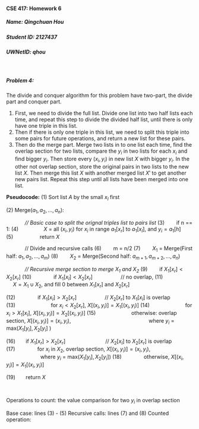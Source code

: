 #### CSE 417: Homework 6
##### Name: Qingchuan Hou
##### Student ID: 2127437
##### UWNetID: qhou

</br>

##### Problem 4:
The divide and conquer algorithm for this problem have two-part, the divide part and conquer part. 
1. First, we need to divide the full list. Divide one list into two half lists each time, and repeat this step to divide the divided half list, until there is only have one triple in this list.
2. Then if there is only one triple in this list, we need to split this triple into some pairs for future operations, and return a new list for these pairs.
3. Then do the merge part. Merge two lists in to one list each time, find the overlap section for two lists, compare the $y_i$ in two lists for each $x_i$ and find bigger $y_i$. Then store every $(x_i, y_i)$ in new list $X$ with bigger $y_i$. In the other not overlap section, store the original pairs in two lists to the new list $X$. Then merge this list $X$ with another merged list $X'$ to get another new pairs list. Repeat this step until all lists have been merged into one list.

**Pseudocode:**
(1) Sort list $A$ by the small $x_l$ first

(2) Merge($a_1, a_2, ..., a_n$):

&emsp;&emsp; &emsp; *// Basic case to split the orignal triples list to pairs list*
(3)&emsp;&emsp; if n == 1:
(4)&emsp;&emsp; &emsp; &emsp; $X$ = all $(x_i, y_i)$ for $x_i$ in range $a_1[x_r]$ to $a_1[x_l]$, and $y_i = a_1[h]$
(5)&emsp; &emsp; &emsp; &emsp; return $X$

&emsp; &emsp;&emsp; // Divide and recursive calls
(6)&emsp;&emsp; m = n/2
(7)&emsp;&emsp; $X_1$ = Merge(First half: $a_1, a_2, ..., a_m$)
(8)&emsp;&emsp; $X_2$ = Merge(Second half: $a_{m+1}, a_{m+2}, ..., a_n$)

&emsp; &emsp;&emsp; *// Recursive merge section to merge $X_1$ and $X_2$*
(9)&emsp;&emsp; if $X_1[x_r] < X_2[x_r]$ 
(10)&emsp;&emsp; &emsp;&emsp;if $X_1[x_l] < X_2[x_r]$ &emsp; &emsp; &emsp; &emsp; // no overlap,
(11)&emsp;&emsp;&emsp;&emsp; &emsp; &emsp; $X = X_1 \cup X_2$, and fill 0 between $X_1[x_r]$ and $X_2[x_r]$ 

(12)&emsp;&emsp;&emsp;&emsp; if $X_1[x_l] > X_2[x_r]$ &emsp; &emsp; &emsp; &emsp; // $X_2[x_r]$ to $X_1[x_l]$ is overlap
(13)&emsp;&emsp;&emsp;&emsp; &emsp; &emsp; for $x_i < X_2[x_r]$, $X[(x_i, y_i)] = X_1[(x_i, y_i)]$
(14)&emsp;&emsp;&emsp;&emsp; &emsp; &emsp; for $x_i > X_1[x_l]$, $X[(x_i, y_i)] = X_2[(x_i, y_i)]$
(15)&emsp;&emsp;&emsp;&emsp; &emsp; &emsp; otherwise: overlap section, $X[(x_i, y_i)] = (x_i, y_i)$, 
&emsp;&emsp;&emsp;&emsp; &emsp; &emsp; &emsp;&emsp;&emsp;&emsp; &emsp; &emsp; &emsp;where $y_i$ = max($X_1[y_i],X_2[y_i]$ )

(16)&emsp;&emsp;if $X_1[x_r] > X_2[x_r]$ &emsp; &emsp; &emsp; &emsp; &emsp; &emsp;// $X_2[x_l]$ to $X_2[x_r]$ is overlap
(17)&emsp;&emsp;&emsp;&emsp; for $x_i$ in $X_2$, overlap section, $X[(x_i, y_i)] = (x_i, y_i)$, 
&emsp;&emsp;&emsp;&emsp; &emsp; &emsp; &emsp;&emsp;&emsp;&emsp; &emsp; &emsp;where $y_i$ = max($X_1[y_i],X_2[y_i]$)
(18)&emsp;&emsp;&emsp;&emsp; otherwise, $X[(x_i, y_i)] = X_1[(x_i, y_i)]$

(19)&emsp;&emsp;return $X$

</br>

Operations to count: the value comparison for two $y_i$ in overlap section

Base case: lines (3) - (5)
Recursive calls: lines (7) and (8)
Counted operation: 